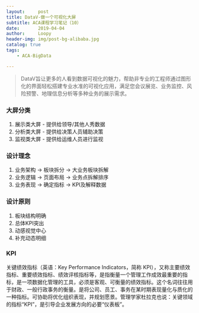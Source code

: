 ```yaml
---
layout:     post
title: DataV-做一个可视化大屏
subtitle: ACA课程学习笔记（10）
date:       2019-04-04
author:     Loopy
header-img: img/post-bg-alibaba.jpg
catalog: true
tags:
    - ACA-BigData

---
```


> DataV旨让更多的人看到数据可视化的魅力，帮助非专业的工程师通过图形化的界面轻松搭建专业水准的可视化应用，满足您会议展览、业务监控、风险预警、地理信息分析等多种业务的展示需求。

### 大屏分类
1. 展示类大屏 - 提供给领导/其他人秀数据
2. 分析类大屏 - 提供给决策人员辅助决策
3. 监视类大屏 - 提供给运维人员进行监视

### 设计理念
1. 业务架构 -> 板块拆分 -> 大业务板块拆解
2. 业务逻辑 -> 页面布局 -> 业务点拆解排序
3. 业务表现 -> 确定指标 -> KPI及解释数据

### 设计原则
1. 板块结构明确
2. 总体KPI突出
3. 动感视觉中心
4. 补充动态明细

### KPI
关键绩效指标（英语：Key Performance Indicators，简称 KPI），又称主要绩效指标、重要绩效指标、绩效评核指标等，是指衡量一个管理工作成效最重要的指标，是一项数据化管理的工具，必须是客观、可衡量的绩效指标。这个名词往往用于财政、一般行政事务的衡量。是将公司、员工、事务在某时期表现量化与质化的一种指标。可协助将优化组织表现，并规划愿景。管理学家杜拉克也说：关键领域的指标“KPI”，是引导企业发展方向的必要“仪表板”。